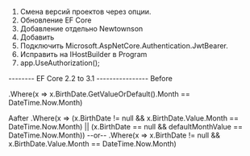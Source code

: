 1. Смена версий проектов через опции.
2. Обновление EF Core
3. Добавление отдельно Newtownson
4. Добавить  <PackageReference Include="Microsoft.AspNetCore.Identity.EntityFrameworkCore" Version="3.1.0" />
5. Подключить Microsoft.AspNetCore.Authentication.JwtBearer.
6. Исправить на IHostBuilder в Program
7. app.UseAuthorization();




-------- EF Core 2.2 to 3.1 ----------------
Before

  .Where(x => x.BirthDate.GetValueOrDefault().Month == DateTime.Now.Month)

Aafter
  .Where(x => (x.BirthDate != null && x.BirthDate.Value.Month == DateTime.Now.Month) || (x.BirthDate == null && defaultMonthValue ==    DateTime.Now.Month))
  --or--
  .Where(x => x.BirthDate != null && x.BirthDate.Value.Month == DateTime.Now.Month)
    
